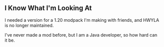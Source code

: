 ## I Know What I'm Looking At
I needed a version for a 1.20 modpack I'm making with friends, and HWYLA is no longer maintained. 

I've never made a mod before, but I am a Java developer, so how hard can it be.
